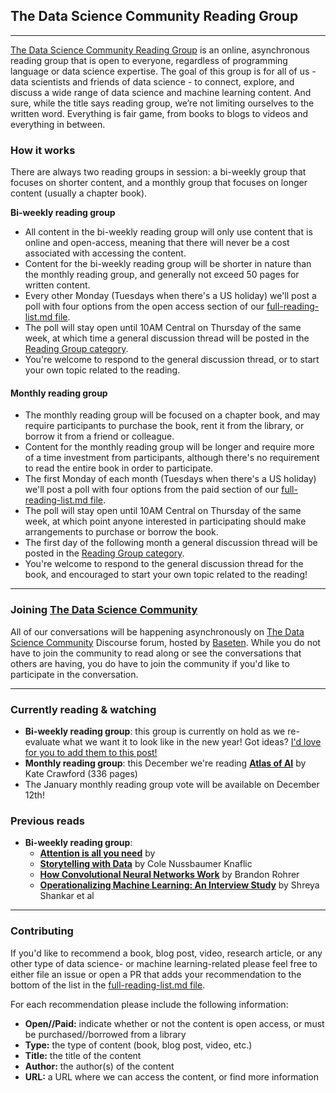 ## The Data Science Community Reading Group  

----------

[The Data Science Community Reading Group](https://community.baseten.co/c/reading-group/12) 
is an online, asynchronous reading group that is open to everyone, regardless of 
programming language or data science expertise. 
The goal of this group is for all of us - data scientists and friends of data 
science - to connect, explore, and discuss a wide range of data science and 
machine learning content. 
And sure, while the title says reading group, we’re not limiting ourselves to 
the written word. 
Everything is fair game, from books to blogs to videos and everything in between.

### How it works
There are always two reading groups in session: a bi-weekly group that focuses on
shorter content, and a monthly group that focuses on longer content (usually a 
chapter book). 

**Bi-weekly reading group**  

* All content in the bi-weekly reading group will only use content that is online 
and open-access, meaning that there will never be a cost associated with accessing 
the content.
* Content for the bi-weekly reading group will be shorter in nature than the 
monthly reading group, and generally not exceed 50 pages for written content.  
* Every other Monday (Tuesdays when there's a US holiday) we'll post a poll with 
four options from the open access section of our [full-reading-list.md file](https://github.com/kierisi/data-science-reading-group/blob/main/full-reading-list.md).  
* The poll will stay open until 10AM Central on Thursday of the same week, at which
time a general discussion thread will be posted in the [Reading Group category](https://community.baseten.co/c/reading-group/12).  
* You're welcome to respond to the general discussion thread, or to start your 
own topic related to the reading.

#### Monthly reading group   

* The monthly reading group will be focused on a chapter book, and may require 
participants to purchase the book, rent it from the library, or borrow it from a 
friend or colleague.  
* Content for the monthly reading group will be longer and require more of a time 
investment from participants, although there's no requirement to read the entire 
book in order to participate.  
* The first Monday of each month (Tuesdays when there's a US holiday) we'll post 
a poll with four options from the paid section of our [full-reading-list.md file](https://github.com/kierisi/data-science-reading-group/blob/main/full-reading-list.md).  
* The poll will stay open until 10AM Central on Thursday of the same week, at which 
point anyone interested in participating should make arrangements to purchase or 
borrow the book.  
* The first day of the following month a general discussion thread will be posted 
in the [Reading Group category](https://community.baseten.co/c/reading-group/12).  
* You're welcome to respond to the general discussion thread for the book, and 
encouraged to start your own topic related to the reading!  

----------

### Joining [The Data Science Community](community.baseten.co)
All of our conversations will be happening asynchronously on [The Data Science 
Community](community.baseten.co) Discourse forum, hosted by [Baseten](baseten.co). 
While you do not have to join the community to read along or see the conversations
that others are having, you do have to join the community if you'd like to 
participate in the conversation.  

----------

### Currently reading & watching

* **Bi-weekly reading group**: this group is currently on hold as we re-evaluate what we want it to look like in the new year! Got ideas? [I'd love for you to add them to this post!](https://community.baseten.co/t/about-the-reading-group-category/18/2?u=jesse)
* **Monthly reading group**: this December we're reading **[Atlas of AI](https://yalebooks.yale.edu/book/9780300264630/atlas-of-ai/)** by Kate Crawford (336 pages)   
* The January monthly reading group vote will be available on December 12th!

### Previous reads
* **Bi-weekly reading group**:   
    - **[Attention is all you need]()** by 
    - **[Storytelling with Data](https://www.youtube.com/watch?v=8EMW7io4rSI)** by Cole Nussbaumer Knaflic
    - **[How Convolutional Neural Networks Work](https://www.youtube.com/watch?v=FmpDIaiMIeA)** by Brandon Rohrer   
    - **[Operationalizing Machine Learning: An Interview Study](https://arxiv.org/abs/2209.09125)** by Shreya Shankar et al 

----------

### Contributing
If you'd like to recommend a book, blog post, video, research article, or any 
other type of data science- or machine learning-related please feel free to either file an issue or open a PR that adds your recommendation to the bottom of the list in the [full-reading-list.md file](https://github.com/kierisi/data-science-reading-group/blob/main/full-reading-list.md). 

For each recommendation please include the following information:  

* **Open//Paid:** indicate whether or not the content is open access, or must be 
purchased//borrowed from a library  
* **Type:** the type of content (book, blog post, video, etc.)  
* **Title:** the title of the content  
* **Author:** the author(s) of the content  
* **URL:** a URL where we can access the content, or find more information  

